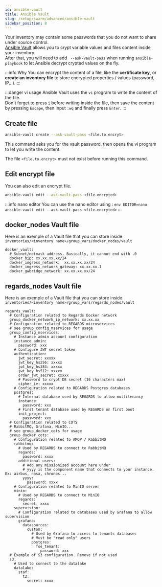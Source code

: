 ```yaml
---
id: ansible-vault
title: Ansible Vault
slug: /setup/swarm/advanced/ansible-vault
sidebar_position: 8
---
```


Your inventory may contain some passwords that you do not want to share under source control.  
[Ansible Vault](https://docs.ansible.com/ansible/latest/user_guide/vault.html) allows you to crypt variable values and
files content inside your inventory.  
After that, you will need to add ` --ask-vault-pass` when running `ansible-playbook` to let Ansible decrypt crypted
values on the fly.

:::info Why
You can encrypt the content of a file, like the **certificate key**, or **create an inventory file** to store encrypted
properties / values (password, IP...).
:::

:::danger vi usage
Ansible Vault uses the `vi` program to write the content of the file.  
Don't forget to press `i` before writing inside the file, then save the content by pressing `Escape`, then input `:wq`
and finally press `Enter`.
:::

## Create file

```bash
ansible-vault create --ask-vault-pass <file.to.encryt>
```

This command asks you for the vault password, then opens the vi program to let you write the content.  

The file `<file.to.encryt>` must not exist before running this command.

## Edit encrypt file

You can also edit an encrypt file.

```bash
ansible-vault edit --ask-vault-pass <file.encryted>
```

:::info nano editor
You can use the nano editor using : 
`env EDITOR=nano ansible-vault edit --ask-vault-pass <file.encryted>`
:::


## docker_nodes Vault file

Here is an exemple of a Vault file that you can store inside `inventories/<inventory name>/group_vars/docker_nodes/vault`

```
docker_vault:
  # Subnet/netmask address. Basically, it cannot end with .0
  docker_bip: xx.xx.xx.xx/24
  docker_ingress_network:  xx.xx.xx.xx/24
  docker_ingress_network_gateway: xx.xx.xx.1
  docker_gwbridge_network: xx.xx.xx.xx/24
```

## regards_nodes Vault file

Here is an exemple of a Vault file that you can store inside `inventories/<inventory name>/group_vars/regards_nodes/vault`

```
regards_vault:
  # Configuration related to Regards Docker network
  group_docker_network_ip_network: xx.xx.xx
  # Configuration related to REGARDS microservices
  # see group_config_mservices for usage
  group_config_mservices:
    # Instance admin account configuration
    instance_admin:
      password: xxx
    # Configure JWT secret token
    authentication:
      jwt_secret: xxxxx
      jwt_key_hs256: xxxxx
      jwt_key_hs384: xxxxx
      jwt_key_hs512: xxxxx
      order_jwt_secret: xxxxx
      # Password to crypt DB secret (16 characters max)
      cipher_iv: xxxxx
    # Configuration related to REGARDS Postgres databases
    postgres:
      # Internal database used by REGARDS to allow multitenancy
      instance:
        password: xxx
      # First tenant database used by REGARDS on first boot
      init_project:
        password: xxx
  # Configuration related to COTS
  # RabbitMQ, Grafana, MinIO...
  # see group_docker_cots for usage
  group_docker_cots:
    # Configuration related to AMQP / RabbitMQ
    rabbitmq:
      # Used by REGARDS to connect to RabbitMQ
      regards:
        password: xxxx
      additional_users:
        # Add any missionized account here under
        # yyyy is the component name that connects to your instance. Ex: airbus, nasa, chronos...
        yyyy:
          password: xxxx
    # Configuration related to MinIO server
    minio:
      # Used by REGARDS to connect to MinIO
      regards:
        secret: xxxx
    supervision:
      # Configuration related to databases used by Grafana to allow supervision
      grafana:
        datasources:
          custom:
            # Used by Grafana to access to tenants databases
            # Must be "read only" users
            postgres:
              foe_tenant:
                password: xxx
  # Exemple of S3 configuration. Remove if not used
  s3:
    # Used to connect to the datalake
    datalake:
      staf:
        t2:
          secret: xxxx
```
